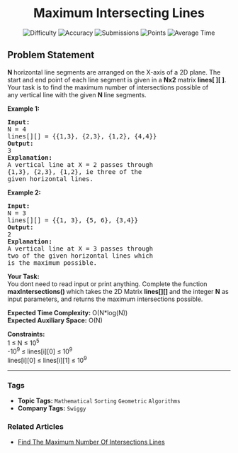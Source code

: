 <h1 align="center">Maximum Intersecting Lines</h1>

<p align="center">
  <img alt="Difficulty" title="Difficulty" src="https://custom-icon-badges.demolab.com/badge/Difficulty: Medium-1F222E?style=for-the-badge&logoColor=white&logo=fire"/>
  <img alt="Accuracy" title="Accuracy" src="https://custom-icon-badges.demolab.com/badge/Accuracy: 53.99%25-1F222E?style=for-the-badge&logoColor=white&logo=target"/>
  <img alt="Submissions" title="Submissions" src="https://custom-icon-badges.demolab.com/badge/Submissions: 25K+-1F222E?style=for-the-badge&logoColor=white&logo=repo"/>
  <img alt="Points" title="Points" src="https://custom-icon-badges.demolab.com/badge/Points: 4-1F222E?style=for-the-badge&logoColor=white&logo=award"/>
  <img alt="Average Time" title="Average Time" src="https://custom-icon-badges.demolab.com/badge/Average%20Time: N/A-1F222E?style=for-the-badge&logoColor=white&logo=clock"/>
</p>

## Problem Statement

<b>N </b>horizontal line segments are arranged on the X-axis of a 2D plane. The start and end point of each line segment is given in a <b>Nx2</b> matrix <b>lines[ ][ ]</b>. Your task is to find the maximum number of intersections possible of any vertical line with the given <b>N </b>line segments.

<b>Example 1:</b>

<pre><b>Input:</b>
N = 4
lines[][] = {{1,3}, {2,3}, {1,2}, {4,4}}
<b>Output:</b>
3
<b>Explanation:</b>
A vertical line at X = 2 passes through 
{1,3}, {2,3}, {1,2}, ie three of the 
given horizontal lines.</pre>

<b>Example 2:</b>

<pre><b>Input: </b>
N = 3
lines[][] = {{1, 3}, {5, 6}, {3,4}}
<b>Output:</b>
2
<b>Explanation: 
</b>A vertical line at X = 3 passes through 
two of the given horizontal lines which 
is the maximum possible.
</pre>

<b>Your Task:</b><br>
You dont need to read input or print anything. Complete the function <b>maxIntersections</b><b>() </b>which takes the 2D Matrix <b>lines[][] </b>and the integer <b>N</b> as input parameters, and returns the maximum intersections possible.

<b>Expected Time Complexity:</b> O(N*log(N))<br>
<b>Expected Auxiliary Space:</b> O(N)

<b>Constraints:</b><br>
1 ≤ N ≤ 10<sup>5 </sup><br>
-10<sup>9 </sup>≤ lines[i][0] ≤ 10<sup>9</sup><br>
lines[i][0] ≤ lines[i][1] ≤ 10<sup>9</sup>


<hr>

### Tags
- **Topic Tags:** `Mathematical` `Sorting` `Geometric` `Algorithms`
- **Company Tags:** `Swiggy`

### Related Articles
- [Find The Maximum Number Of Intersections Lines](https://www.geeksforgeeks.org/find-the-maximum-number-of-intersections-lines/)
